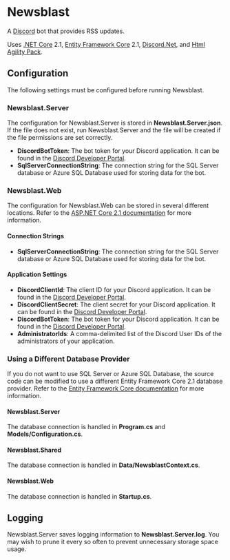 # Newsblast
A [Discord](https://discordapp.com) bot that provides RSS updates.

Uses [.NET Core](https://github.com/dotnet/core) 2.1, [Entity Framework Core](https://github.com/aspnet/EntityFrameworkCore) 2.1, [Discord.Net](https://github.com/RogueException/Discord.Net), and [Html Agility Pack](https://github.com/zzzprojects/html-agility-pack).

## Configuration

The following settings must be configured before running Newsblast.

### Newsblast.Server

The configuration for Newsblast.Server is stored in **Newsblast.Server.json**. If the file does not exist, run Newsblast.Server and the file will be created if the file permissions are set correctly.

* **DiscordBotToken**: The bot token for your Discord application. It can be found in the [Discord Developer Portal](https://discordapp.com/developers/applications).
* **SqlServerConnectionString**: The connection string for the SQL Server database or Azure SQL Database used for storing data for the bot.

### Newsblast.Web

The configuration for Newsblast.Web can be stored in several different locations. Refer to the [ASP.NET Core 2.1 documentation](https://docs.microsoft.com/en-us/aspnet/core/fundamentals/configuration/?tabs=basicconfiguration&view=aspnetcore-2.1) for more information.

#### Connection Strings

* **SqlServerConnectionString**: The connection string for the SQL Server database or Azure SQL Database used for storing data for the bot.

#### Application Settings

* **DiscordClientId**: The client ID for your Discord application. It can be found in the [Discord Developer Portal](https://discordapp.com/developers/applications).
* **DiscordClientSecret**: The client secret for your Discord application. It can be found in the [Discord Developer Portal](https://discordapp.com/developers/applications).
* **DiscordBotToken**: The bot token for your Discord application. It can be found in the [Discord Developer Portal](https://discordapp.com/developers/applications).
* **AdministratorIds**: A comma-delimited list of the Discord User IDs of the administrators of your application.

### Using a Different Database Provider

If you do not want to use SQL Server or Azure SQL Database, the source code can be modified to use a different Entity Framework Core 2.1 database provider. Refer to the [Entity Framework Core documentation](https://docs.microsoft.com/en-us/ef/core/providers/) for more information.

#### Newsblast.Server

The database connection is handled in **Program.cs** and **Models/Configuration.cs**.

#### Newsblast.Shared

The database connection is handled in **Data/NewsblastContext.cs**.

#### Newsblast.Web

The database connection is handled in **Startup.cs**.

## Logging

Newsblast.Server saves logging information to **Newsblast.Server.log**. You may wish to prune it every so often to prevent unnecessary storage space usage.